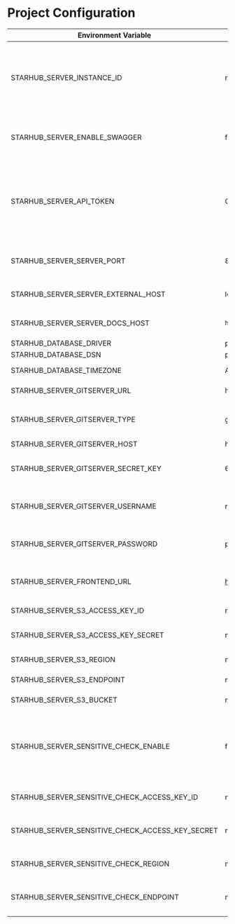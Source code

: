 # Project Configuration

| Environment Variable | Default Value | Description |
| --- | --- | --- |
| STARHUB_SERVER_INSTANCE_ID | none | A unique instance ID used to identify multiple instances during deployment |
| STARHUB_SERVER_ENABLE_SWAGGER | false | Whether to enable Swagger documentation service |
| STARHUB_SERVER_API_TOKEN | 0c11e6e4f2054444374ba3f0b70de4145935a7312289d404814cd5907c6aa93cc65cd35dbf94e04c13a3dedbf51f1694de84240c8acb7238b54a2c3ac8e87c59 | API token for identity verification with the frontend, it needs to be 128 characters long |
| STARHUB_SERVER_SERVER_PORT | 8080 | Port on which CSGhub Server listens after startup |
| STARHUB_SERVER_SERVER_EXTERNAL_HOST | localhost | Host after CSGhub Server startup |
| STARHUB_SERVER_SERVER_DOCS_HOST | `http://localhost:6636` | Host after Swagger startup |
| STARHUB_DATABASE_DRIVER | pg | Database type |
| STARHUB_DATABASE_DSN | postgresql://postgres:postgres@localhost:5432/STARHUB_SERVER?sslmode=disable | Database DSN |
| STARHUB_DATABASE_TIMEZONE | Asia/Shanghai | Database timezone |
| STARHUB_SERVER_GITSERVER_URL | http://localhost:3000 | Git server address |
| STARHUB_SERVER_GITSERVER_TYPE | gitea | Git server type, currently only supports gitea |
| STARHUB_SERVER_GITSERVER_HOST | http://localhost:3000 | Git server host |
| STARHUB_SERVER_GITSERVER_SECRET_KEY | 619c849c49e03754454ccd4cda79a209ce0b30b3 | Access token for Git server administrator user |
| STARHUB_SERVER_GITSERVER_USERNAME | root | Account of the Git server administrator user |
| STARHUB_SERVER_GITSERVER_PASSWORD | password123 | Password of the Git server administrator user |
| STARHUB_SERVER_FRONTEND_URL | https://portal-stg.opencsg.com | URL after CSGhub frontend project startup |
| STARHUB_SERVER_S3_ACCESS_KEY_ID | none | S3 storage Access key ID |
| STARHUB_SERVER_S3_ACCESS_KEY_SECRET | none | S3 storage Access key Secret |
| STARHUB_SERVER_S3_REGION | none | S3 storage region |
| STARHUB_SERVER_S3_ENDPOINT | none | S3 storage address |
| STARHUB_SERVER_S3_BUCKET | none | S3 storage bucket |
| STARHUB_SERVER_SENSITIVE_CHECK_ENABLE | false | Whether to enable text review (currently only supports Alibaba Cloud content review service) |
| STARHUB_SERVER_SENSITIVE_CHECK_ACCESS_KEY_ID | none | Alibaba Cloud content review Access key ID |
| STARHUB_SERVER_SENSITIVE_CHECK_ACCESS_KEY_SECRET | none | Alibaba Cloud content review Access key secret |
| STARHUB_SERVER_SENSITIVE_CHECK_REGION | none | Alibaba Cloud content review region |
| STARHUB_SERVER_SENSITIVE_CHECK_ENDPOINT | none | Alibaba Cloud content review service address |
